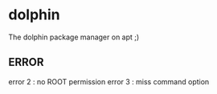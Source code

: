 # dolphin
The dolphin package manager on apt ;)

## ERROR
error 2 : no ROOT permission
error 3 : miss command option
